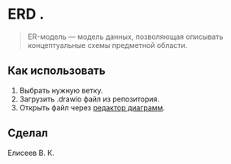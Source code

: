 # ERD .
> ER-модель — модель данных, позволяющая описывать концептуальные схемы предметной области.
## Как использовать
1. Выбрать нужную ветку.
2. Загрузить .drawio файл из репозитория.
3. Открыть файл через [редактор диаграмм](https://app.diagrams.net/).
## Сделал
Елисеев В. К.
